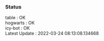 ### Status


table : OK  
hogwarts : OK  
icy-bot : OK  
Latest Update : 2022-03-24 08:13:08.134668
